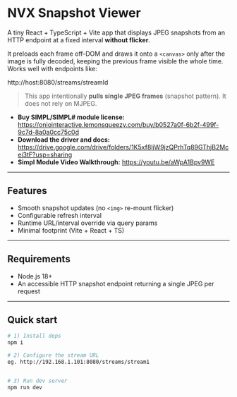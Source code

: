 # NVX Snapshot Viewer

A tiny React + TypeScript + Vite app that displays JPEG snapshots from an HTTP endpoint at a fixed interval **without flicker**.

It preloads each frame off-DOM and draws it onto a `<canvas>` only after the image is fully decoded, keeping the previous frame visible the whole time. Works well with endpoints like:

http://host:8080/streams/streamId

> This app intentionally **pulls single JPEG frames** (snapshot pattern). It does not rely on MJPEG.

- **Buy SIMPL/SIMPL# module license:** https://oniointeractive.lemonsqueezy.com/buy/b0527a0f-6b2f-499f-9c7d-8a0a0cc75c0d  
- **Download the driver and docs:** https://drive.google.com/drive/folders/1K5xf8ljW9jzQPrhTq89GThjB2Mcei3tF?usp=sharing
- **Simpl Module Video Walkthrough:** https://youtu.be/aWpA1Bpv9WE
---

## Features

- Smooth snapshot updates (no `<img>` re-mount flicker)
- Configurable refresh interval
- Runtime URL/interval override via query params
- Minimal footprint (Vite + React + TS)

---

## Requirements

- Node.js 18+
- An accessible HTTP snapshot endpoint returning a single JPEG per request

---

## Quick start

```bash
# 1) Install deps
npm i

# 2) Configure the stream URL
eg. http://192.168.1.101:8080/streams/stream1


# 3) Run dev server
npm run dev
```
